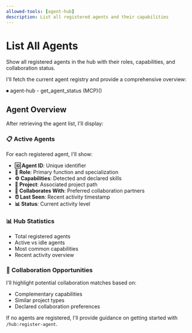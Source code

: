 ```yaml
---
allowed-tools: [agent-hub]
description: List all registered agents and their capabilities
---
```


# List All Agents

Show all registered agents in the hub with their roles, capabilities, and collaboration status.

I'll fetch the current agent registry and provide a comprehensive overview:

⏺ agent-hub - get_agent_status (MCP)()

## Agent Overview

After retrieving the agent list, I'll display:

### 📋 **Active Agents**
For each registered agent, I'll show:
- **🆔 Agent ID**: Unique identifier
- **🎯 Role**: Primary function and specialization  
- **⚙️ Capabilities**: Detected and declared skills
- **📁 Project**: Associated project path
- **🤝 Collaborates With**: Preferred collaboration partners
- **⏰ Last Seen**: Recent activity timestamp
- **📊 Status**: Current activity level

### 📊 **Hub Statistics**
- Total registered agents
- Active vs idle agents
- Most common capabilities
- Recent activity overview

### 🔗 **Collaboration Opportunities**
I'll highlight potential collaboration matches based on:
- Complementary capabilities
- Similar project types
- Declared collaboration preferences

If no agents are registered, I'll provide guidance on getting started with `/hub:register-agent`.
